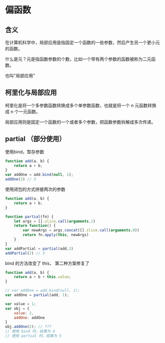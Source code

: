 # 偏函数

## 含义
在计算机科学中，局部应用是指固定一个函数的一些参数，然后产生另一个更小元的函数。

什么是元？元是指函数参数的个数，比如一个带有两个参数的函数被称为二元函数。

也叫"局部应用”


柯里化与局部应用
---
柯里化是将一个多参数函数转换成多个单参数函数，也就是将一个 n 元函数转换成 n 个一元函数。

局部应用则是固定一个函数的一个或者多个参数，把函数参数拆解成多次传递。



partial （部分使用）
---

使用bind，暂存参数
```js
function add(a, b) {
    return a + b;
}
var addOne = add.bind(null, 1);
addOne(2) // 3
```

使用闭包的方式拼接两次的参数
```js
function add(a, b) {
    return a + b;
}

function partial(fn) {
    let args = [].slice.call(arguments,1)
    return function() {
        var newArgs = args.concat([].slice.call(arguments,0))
        return fn.apply(this, newArgs)
    }
}
var addPartial = partial(add,1)
addPartial(2) // 3
```

bind 的方法改变了 this， 第二种方案修复了
```js
function add(a, b) {
    return a + b + this.value;
}

// var addOne = add.bind(null, 1);
var addOne = partial(add, 1);

var value = 1;
var obj = {
    value: 2,
    addOne: addOne
}
obj.addOne(2); // ???
// 使用 bind 时，结果为 4
// 使用 partial 时，结果为 5
```